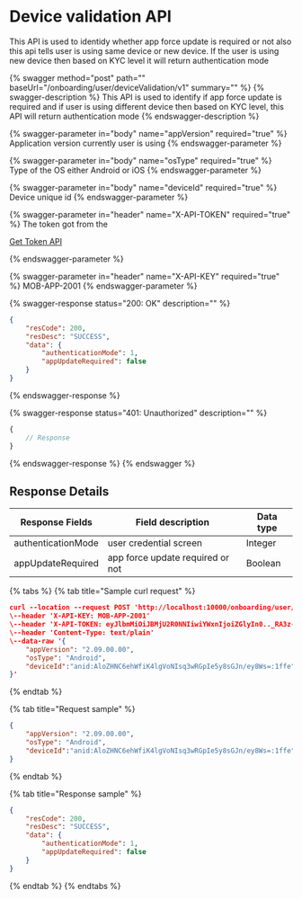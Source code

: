 # Device validation API

This API is used to identidy whether app force update is required or not also this api tells user is using same device or new device.  If the user is using new device then based on KYC level it will return authentication mode

{% swagger method="post" path="" baseUrl="<domain>/onboarding/user/deviceValidation/v1" summary="" %}
{% swagger-description %}
This API is used to identify if app force update is required and if user is using different device then based on KYC level, this API will return authentication mode
{% endswagger-description %}

{% swagger-parameter in="body" name="appVersion" required="true" %}
Application version currently user is using
{% endswagger-parameter %}

{% swagger-parameter in="body" name="osType" required="true" %}
Type of the OS either Android or iOS
{% endswagger-parameter %}

{% swagger-parameter in="body" name="deviceId" required="true" %}
Device unique id
{% endswagger-parameter %}

{% swagger-parameter in="header" name="X-API-TOKEN" required="true" %}
The token got from the 

[Get Token API](../../../../../../../../market-place/api-specification/version-1/get-token-api.md)


{% endswagger-parameter %}

{% swagger-parameter in="header" name="X-API-KEY" required="true" %}
MOB-APP-2001
{% endswagger-parameter %}

{% swagger-response status="200: OK" description="" %}
```json
{
    "resCode": 200,
    "resDesc": "SUCCESS",
    "data": {
        "authenticationMode": 1,
        "appUpdateRequired": false
    }
}
```
{% endswagger-response %}

{% swagger-response status="401: Unauthorized" description="" %}
```javascript
{
    // Response
}
```
{% endswagger-response %}
{% endswagger %}

## Response Details

| Response Fields    | Field description                | Data type |
| ------------------ | -------------------------------- | --------- |
| authenticationMode | user credential screen           | Integer   |
| appUpdateRequired  | app force update required or not | Boolean   |

{% tabs %}
{% tab title="Sample curl request" %}
```json
curl --location --request POST 'http://localhost:10000/onboarding/user/deviceValidation/v1' \
\--header 'X-API-KEY: MOB-APP-2001'
\--header 'X-API-TOKEN: eyJlbmMiOiJBMjU2R0NNIiwiYWxnIjoiZGlyIn0.._RA3z-Y4pkwPgXze.pMpkY7bSU8NhOTjcStl725tvHk88oF3ZV78VqVy-piPXpTKTYOW0BbBTaerdl0PGWBc51At218RFQ-aD-sNrmABVpW8Mz5y-8-r-AqL6sqJe_v4_J6iXRRNdQBAUKdljP8R9Gq_uSkZFCD99cBbbSrUoWHWY-7CcS3Uxbl6248EIaPj2XEFi1kQcCjT36ACwrnPZaFD7XeTtBw.SMEtkiIyesQYBwE_9QZBew'
\--header 'Content-Type: text/plain'
\--data-raw '{
    "appVersion": "2.09.00.00",
    "osType": "Android",
    "deviceId":"anid:AloZHNC6ehWfiK4lgVoNIsq3wRGpIe5y8sGJn/ey8Ws=:1ffe"
}'
```
{% endtab %}

{% tab title="Request sample" %}
```json
{
    "appVersion": "2.09.00.00",
    "osType": "Android",
    "deviceId":"anid:AloZHNC6ehWfiK4lgVoNIsq3wRGpIe5y8sGJn/ey8Ws=:1ffe"
}
```
{% endtab %}

{% tab title="Response sample" %}
```json
{
    "resCode": 200,
    "resDesc": "SUCCESS",
    "data": {
        "authenticationMode": 1,
        "appUpdateRequired": false
    }
}
```
{% endtab %}
{% endtabs %}
